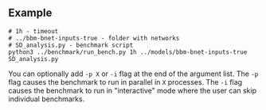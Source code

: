 ## Example

```
# 1h - timeout
# ../bbm-bnet-inputs-true - folder with networks
# SD_analysis.py - benchmark script
python3 ../benchmark/run_bench.py 1h ../models/bbm-bnet-inputs-true SD_analysis.py
```

You can optionally add `-p X` or `-i` flag at the end of the argument list. 
The `-p` flag causes the benchmark to run in parallel in `X` processes.
The `-i` flag causes the benchmark to run in "interactive" mode where the user
can skip individual benchmarks.